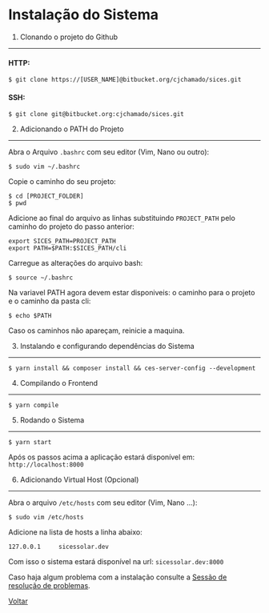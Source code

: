Instalação do Sistema
=====================

1. Clonando o projeto do Github
-------------------------------

#### HTTP:
```
$ git clone https://[USER_NAME]@bitbucket.org/cjchamado/sices.git
```
#### SSH:
```
$ git clone git@bitbucket.org:cjchamado/sices.git
```


2. Adicionando o PATH do Projeto
----------------------------------

Abra o Arquivo `.bashrc` com seu editor (Vim, Nano ou outro):
```
$ sudo vim ~/.bashrc
```

Copie o caminho do seu projeto:
```
$ cd [PROJECT_FOLDER]
$ pwd
```

Adicione ao final do arquivo as linhas substituindo `PROJECT_PATH` pelo caminho do projeto do passo anterior:
```
export SICES_PATH=PROJECT_PATH
export PATH=$PATH:$SICES_PATH/cli
```

Carregue as alterações do arquivo bash:
```
$ source ~/.bashrc
```

Na variavel PATH agora devem estar disponiveis: o caminho para o projeto e o caminho da pasta cli:
```
$ echo $PATH
```

Caso os caminhos não apareçam, reinicie a maquina.


3. Instalando e configurando dependências do Sistema
----------------------------------------------------

```
$ yarn install && composer install && ces-server-config --development
```


4. Compilando o Frontend
------------------------

```
$ yarn compile
```


5. Rodando o Sistema
--------------------

```
$ yarn start
```

Após os passos acima a aplicação estará disponível em: `http://localhost:8000`


6. Adicionando Virtual Host (Opcional)
--------------------------------------

Abra o arquivo `/etc/hosts` com seu editor (Vim, Nano ...):
```
$ sudo vim /etc/hosts
```

Adicione na lista de hosts a linha abaixo:
```
127.0.0.1     sicessolar.dev
```

Com isso o sistema estará disponível na url: `sicessolar.dev:8000`


Caso haja algum problema com a instalação consulte a
[Sessão de resolução de problemas](system-install-problems.md).


[Voltar](../getting-started.md)
